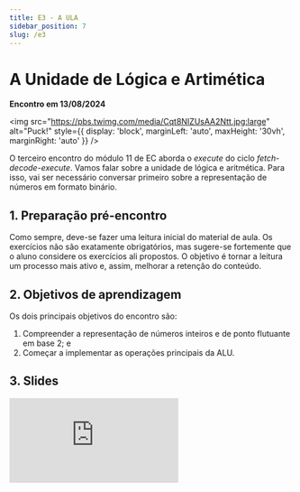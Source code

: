 ```yaml
---
title: E3 - A ULA
sidebar_position: 7
slug: /e3
---
```


# A Unidade de Lógica e Artimética

**Encontro em 13/08/2024**

<img 
  src="https://pbs.twimg.com/media/Cqt8NIZUsAA2Ntt.jpg:large"
  alt="Puck!"
  style={{ 
    display: 'block',
    marginLeft: 'auto',
    maxHeight: '30vh',
    marginRight: 'auto'
  }} 
/>
<br/>

O terceiro encontro do módulo 11 de EC aborda o *execute* do ciclo
*fetch*-*decode*-*execute*. Vamos falar sobre a unidade de lógica e aritmética.
Para isso, vai ser necessário conversar primeiro sobre a representação de
números em formato binário.

## 1. Preparação pré-encontro

Como sempre, deve-se fazer uma leitura inicial do material de aula. Os
exercícios não são exatamente obrigatórios, mas sugere-se fortemente que o
aluno considere os exercícios ali propostos. O objetivo é tornar a leitura um
processo mais ativo e, assim, melhorar a retenção do conteúdo.

## 2. Objetivos de aprendizagem

Os dois principais objetivos do encontro são:

1. Compreender a representação de números inteiros e de ponto flutuante em base
   2; e
2. Começar a implementar as operações principais da ALU.

## 3. Slides

<div style={{ textAlign: 'center' }}>
    <iframe 
        style={{
            display: 'block',
            margin: 'auto',
            width: '100%',
            height: '50vh',
        }}
        src="https://slides.com/rodrigomangoninicola/m11-ec-encontros/embed#/encontro3"
        frameborder="0" 
        allowFullScreen>
    </iframe>
</div>
